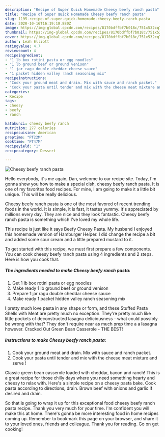 ```yaml
---
description: "Recipe of Super Quick Homemade Cheesy beefy ranch pasta"
title: "Recipe of Super Quick Homemade Cheesy beefy ranch pasta"
slug: 1195-recipe-of-super-quick-homemade-cheesy-beefy-ranch-pasta
date: 2020-10-16T16:19:10.880Z
image: https://img-global.cpcdn.com/recipes/8170bdffbf7b018c/751x532cq70/cheesy-beefy-ranch-pasta-recipe-main-photo.jpg
thumbnail: https://img-global.cpcdn.com/recipes/8170bdffbf7b018c/751x532cq70/cheesy-beefy-ranch-pasta-recipe-main-photo.jpg
cover: https://img-global.cpcdn.com/recipes/8170bdffbf7b018c/751x532cq70/cheesy-beefy-ranch-pasta-recipe-main-photo.jpg
author: Leah Elliott
ratingvalue: 4.7
reviewcount: 4
recipeingredient:
- "1 lb box rotini pasta or egg noodles"
- "1 lb ground beef or ground venison"
- "1 jar ragu double cheddar cheese sauce"
- "1 packet hidden valley ranch seasoning mix"
recipeinstructions:
- "Cook your ground meat and drain. Mix with sauce and ranch packet."
- "Cook your pasta until tender and mix with the cheese meat mixture and serve !"
categories:
- Recipe
tags:
- cheesy
- beefy
- ranch

katakunci: cheesy beefy ranch 
nutrition: 277 calories
recipecuisine: American
preptime: "PT22M"
cooktime: "PT47M"
recipeyield: "1"
recipecategory: Dessert

---
```



![Cheesy beefy ranch pasta](https://img-global.cpcdn.com/recipes/8170bdffbf7b018c/751x532cq70/cheesy-beefy-ranch-pasta-recipe-main-photo.jpg)

Hello everybody, it's me again, Dan, welcome to our recipe site. Today, I'm gonna show you how to make a special dish, cheesy beefy ranch pasta. It is one of my favorites food recipes. For mine, I am going to make it a little bit unique. This will be really delicious.

Cheesy beefy ranch pasta is one of the most favored of recent trending foods in the world. It is simple, it is fast, it tastes yummy. It's appreciated by millions every day. They are nice and they look fantastic. Cheesy beefy ranch pasta is something which I've loved my whole life.

This recipe is just like it says Beefy Cheesy Pasta. My husband I enjoyed this homemade version of Hamburger Helper. I did change the recipe a bit and added some sour cream and a little prepared mustard to it.


To get started with this recipe, we must first prepare a few components. You can cook cheesy beefy ranch pasta using 4 ingredients and 2 steps. Here is how you cook that.

<!--inarticleads1-->

##### The ingredients needed to make Cheesy beefy ranch pasta:

1. Get 1 lb box rotini pasta or egg noodles
1. Make ready 1 lb ground beef or ground venison
1. Prepare 1 jar ragu double cheddar cheese sauce
1. Make ready 1 packet hidden valley ranch seasoning mix


I pretty much love pasta in any shape or form, and these Stuffed Pasta Shells with Meat are pretty much no exception. They&#39;re pretty much like little pockets of deconstructed lasagna deliciousness - what could possibly be wrong with that? They don&#39;t require near as much prep time a a lasagna however. Cracked Out Green Bean Casserole - THE BEST! 

<!--inarticleads2-->

##### Instructions to make Cheesy beefy ranch pasta:

1. Cook your ground meat and drain. Mix with sauce and ranch packet.
1. Cook your pasta until tender and mix with the cheese meat mixture and serve !


Classic green bean casserole loaded with cheddar, bacon and ranch! This is a great recipe for those chilly days where you need something hearty and cheesy to relax with. Here&#39;s a simple recipe on a cheesy pasta bake. Cook pasta according to directions, drain. Brown beef with onions and garlic if desired and drain. 

So that is going to wrap it up for this exceptional food cheesy beefy ranch pasta recipe. Thank you very much for your time. I'm confident you will make this at home. There's gonna be more interesting food in home recipes coming up. Remember to bookmark this page on your browser, and share it to your loved ones, friends and colleague. Thank you for reading. Go on get cooking!

